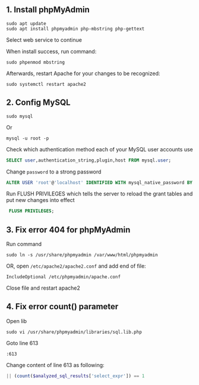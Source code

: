## 1. Install phpMyAdmin

```
sudo apt update
sudo apt install phpmyadmin php-mbstring php-gettext
```

Select web service to continue

When install success, run command:

```
sudo phpenmod mbstring
```

Afterwards, restart Apache for your changes to be recognized:

```
sudo systemctl restart apache2
```

## 2. Config MySQL

```
sudo mysql
```

Or

```
mysql -u root -p
```

Check which authentication method each of your MySQL user accounts use

```sql
SELECT user,authentication_string,plugin,host FROM mysql.user;
```


Change `password` to a strong password

```sql
ALTER USER 'root'@'localhost' IDENTIFIED WITH mysql_native_password BY 'password';
```

Run FLUSH PRIVILEGES which tells the server to reload the grant tables and put new changes into effect

```sql
 FLUSH PRIVILEGES;
```

## 3. Fix error 404 for phpMyAdmin

Run command

```
sudo ln -s /usr/share/phpmyadmin /var/www/html/phpmyadmin
```

OR, open `/etc/apache2/apache2.conf` and add end of file:

```
IncludeOptional /etc/phpmyadmin/apache.conf
```

Close file and restart apache2

## 4. Fix error count() parameter

Open lib

```
sudo vi /usr/share/phpmyadmin/libraries/sql.lib.php
```

Goto line 613

```
:613
```

Change content of line 613 as following:

```php
|| (count($analyzed_sql_results['select_expr']) == 1
```